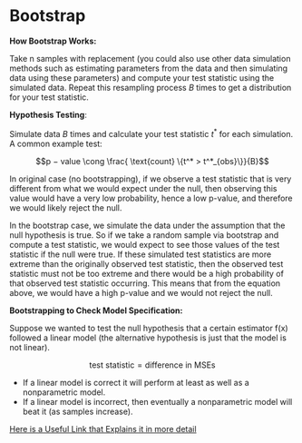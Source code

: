 # Bootstrap

**How Bootstrap Works:** 

Take n samples with replacement (you could also use other data simulation methods such as estimating parameters from the data and then simulating data using these parameters) and compute your test statistic using the simulated data. Repeat this resampling process $B$ times to get a distribution for your test statistic.

**Hypothesis Testing**: 

Simulate data $B$ times and calculate your test statistic $t^*$ for each simulation. A common example test:

$$p − value \cong \frac{ \text{count} \{t^* > t^*_{obs}\}}{B}$$

In original case (no bootstrapping), if we observe a test statistic that is very different from what we would expect under the null, then observing this value would have a very low probability, hence a low p-value, and therefore we would likely reject the null.

In the bootstrap case, we simulate the data under the assumption that the null hypothesis is true. So if we take a random sample via bootstrap and compute a test statistic, we would expect to see those values of the test statistic if the null were true. If these simulated test statistics are more extreme than the originally observed test statistic, then the observed test statistic must not be too extreme and there would be a high probability of that observed test statistic occurring. This means that from the equation above, we would have a high p-value and we would not reject the null.

**Bootstrapping to Check Model Specification:**

Suppose we wanted to test the null hypothesis that a certain estimator f(x) followed a linear model (the alternative hypothesis is just that the model is not linear).

$$\text{test statistic} = \text{difference in MSEs}$$

- If a linear model is correct it will perform at least as well as a nonparametric model.
- If a linear model is incorrect, then eventually a nonparametric model will beat it (as samples increase).

[Here is a Useful Link that Explains it in more detail](https://towardsdatascience.com/an-introduction-to-the-bootstrap-method-58bcb51b4d60)
